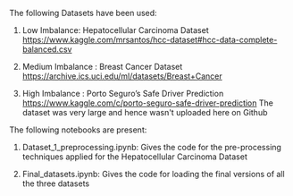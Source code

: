 The following Datasets have been used:

1) Low Imbalance: Hepatocellular Carcinoma Dataset
https://www.kaggle.com/mrsantos/hcc-dataset#hcc-data-complete-balanced.csv

2) Medium Imbalance : Breast Cancer Dataset
https://archive.ics.uci.edu/ml/datasets/Breast+Cancer

3) High Imbalance : Porto Seguro’s Safe Driver Prediction
https://www.kaggle.com/c/porto-seguro-safe-driver-prediction
The dataset was very large and hence wasn't uploaded here on Github

The following notebooks are present:

1) Dataset_1_preprocessing.ipynb: Gives the code for the pre-processing techniques applied for the Hepatocellular Carcinoma Dataset

2) Final_datasets.ipynb: Gives the code for loading the final versions of all the three datasets


